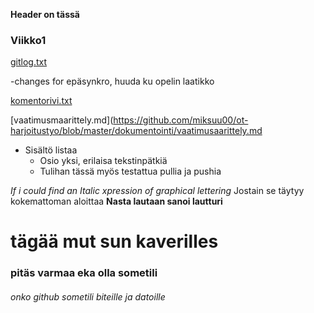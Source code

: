 **Header on tässä**
### **Viikko1**
[gitlog.txt](https://github.com/miksuu00/ot-harjoitustyo/blob/master/laskarit/viikko1/gitlog.txt)

-changes for epäsynkro, huuda ku opelin laatikko

[komentorivi.txt](https://github.com/miksuu00/ot-harjoitustyo/blob/master/laskarit/viikko1/komentorivi.txt)

[vaatimusmaarittely.md](https://github.com/miksuu00/ot-harjoitustyo/blob/master/dokumentointi/vaatimusaarittely.md

* Sisältö listaa
  * Osio yksi, erilaisa tekstinpätkiä
  * Tulihan tässä myös testattua pullia ja pushia


*If i could find an Italic xpression of graphical lettering* Jostain se täytyy kokemattoman aloittaa __Nasta **lautaan** sanoi lautturi__

# tägää mut sun kaverilles
### pitäs varmaa eka olla sometili
###### onko github sometili biteille ja datoille


